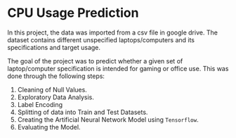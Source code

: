 # CPU Usage Prediction

In this project, the data was imported from a csv file in google drive. The dataset contains different unspecified laptops/computers and its specifications and target usage.

The goal of the project was to predict whether a given set of laptop/computer specification is intended for gaming or office use. This was done through the following steps:

1. Cleaning of Null Values.
2. Exploratory Data Analysis.
3. Label Encoding
4. Splitting of data into Train and Test Datasets.
5. Creating the Artificial Neural Network Model using `Tensorflow`.
6. Evaluating the Model.
